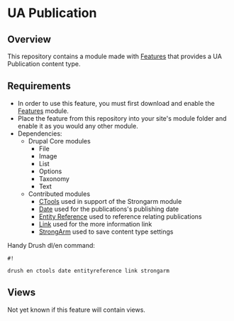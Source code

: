 # UA Publication #

## Overview ##
This repository contains a module made with [Features](https://www.drupal.org/project/features) that provides a UA Publication content type.

## Requirements ##
- In order to use this feature, you must first download and enable the [Features](https://www.drupal.org/project/features) module. 
- Place the feature from this repository into your site's module folder and enable it as you would any other module.
- Dependencies:
  - Drupal Core modules
    - File
    - Image
    - List
    - Options
    - Taxonomy
    - Text
  - Contributed modules
    - [CTools](https://www.drupal.org/project/ctools) used in support of the Strongarm module
    - [Date](https://www.drupal.org/project/date) used for the publications's publishing date
    - [Entity Reference](https://www.drupal.org/project/entityreference) used to reference relating publications
    - [Link](https://www.drupal.org/project/link) used for the more information link
    - [StrongArm](https://www.drupal.org/project/strongarm) used to save content type settings

Handy Drush dl/en command:

```
#!

drush en ctools date entityreference link strongarm 
```
## Views ##
Not yet known if this feature will contain views.